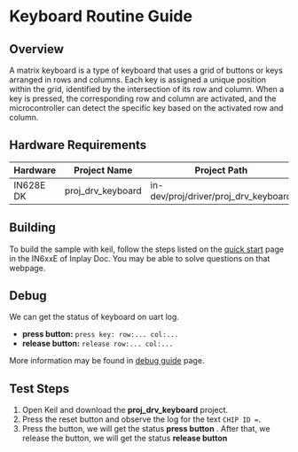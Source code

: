 # Keyboard Routine Guide

## Overview

A matrix keyboard is a type of keyboard that uses a grid of buttons or keys arranged in rows and columns. Each key is assigned a unique position within the grid, identified by the intersection of its row and column. When a key is pressed, the corresponding row and column are activated, and the microcontroller can detect the specific key based on the activated row and column.



## Hardware Requirements

| Hardware  | Project Name      | Project Path                         |
| --------- | ----------------- | ------------------------------------ |
| IN628E DK | proj_drv_keyboard | in-dev/proj/driver/proj_drv_keyboard |



## Building

To build the sample with keil, follow the steps listed on the [quick start](https://inplay-inc.github.io/docs/in6xxe/quick-start.html) page in the IN6xxE  of Inplay Doc. You may be able to solve questions on that webpage.



## Debug

We can get the status of keyboard on uart log.

- **press button:** `press key: row:... col:...`
- **release button:** `release row:... col:...`

More information may be found in [debug guide](https://inplay-inc.github.io/docs/in6xxe/getting-started/debug-guide) page.



## Test Steps


1. Open Keil and download the **proj_drv_keyboard** project.
2. Press the reset button and observe the log for the text `CHIP ID =`.
3. Press the button, we will get the status **press button** . After that, we release the button, we will get the status **release button**